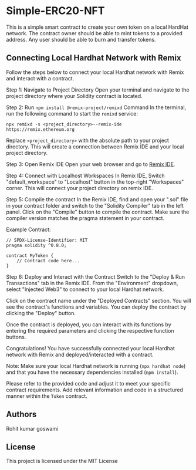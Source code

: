 # Simple-ERC20-NFT

This is a simple smart contract to create your own token on a local HardHat network. The contract owner should be able to mint tokens to a provided address. Any user should be able to burn and transfer tokens.

## Connecting Local Hardhat Network with Remix
Follow the steps below to connect your local Hardhat network with Remix and interact with a contract.

Step 1: Navigate to Project Directory
Open your terminal and navigate to the project directory where your Solidity contract is located.

Step 2: Run `npm install @remix-project/remixd` Command
In the terminal, run the following command to start the `remixd` service:
```
npx remixd -s <project_directory>--remix-ide https://remix.ethereum.org
```
Replace `<project_directory>` with the absolute path to your project directory. This will create a connection between Remix IDE and your local project directory.

Step 3: Open Remix IDE
Open your web browser and go to [Remix IDE](https://remix.ethereum.org).

Step 4: Connect with Localhost Workspaces
In Remix IDE, Switch "default_workspace" to "Localhost" button in the top-right "Workspaces" corner. This will connect your project directory on remix IDE.

Step 5: Compile the contract
In the Remix IDE, find and open your ".sol" file in your contract folder and switch to the "Solidity Compiler" tab in the left panel. Click on the "Compile" button to compile the contract. Make sure the compiler version matches the pragma statement in your contract.

Example Contract:
```solidity
// SPDX-License-Identifier: MIT
pragma solidity ^0.8.0;

contract MyToken {
    // Contract code here...
}
```
Step 6: Deploy and Interact with the Contract
Switch to the "Deploy & Run Transactions" tab in the Remix IDE. From the "Environment" dropdown, select "Injected Web3" to connect to your local Hardhat network.

Click on the contract name under the "Deployed Contracts" section. You will see the contract's functions and variables. You can deploy the contract by clicking the "Deploy" button.

Once the contract is deployed, you can interact with its functions by entering the required parameters and clicking the respective function buttons.

Congratulations! You have successfully connected your local Hardhat network with Remix and deployed/interacted with a contract.

Note: Make sure your local Hardhat network is running (`npx hardhat node`) and that you have the necessary dependencies installed (`npm install`).

Please refer to the provided code and adjust it to meet your specific contract requirements. Add relevant information and code in a structured manner within the `Token` contract.

## Authors

Rohit kumar goswami


## License

This project is licensed under the MIT License
